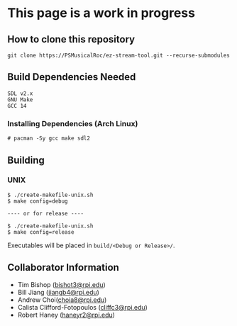 # This page is a work in progress

## How to clone this repository

```
git clone https://PSMusicalRoc/ez-stream-tool.git --recurse-submodules
```

## Build Dependencies Needed

```
SDL v2.x
GNU Make
GCC 14
```

### Installing Dependencies (Arch Linux)

```
# pacman -Sy gcc make sdl2
```

## Building

### UNIX

```
$ ./create-makefile-unix.sh
$ make config=debug

---- or for release ----

$ ./create-makefile-unix.sh
$ make config=release
```

Executables will be placed in `build/<Debug or Release>/`.

## Collaborator Information

- Tim Bishop ([bishot3@rpi.edu](mailto:bishot3@rpi.edu))
- Bill Jiang ([jiangb4@rpi.edu](mailto:jiangb4@rpi.edu))
- Andrew Choi([choia8@rpi.edu](mailto:choia8@rpi.edu))
- Calista Clifford-Fotopoulos ([cliffc3@rpi.edu](mailto:cliffc3@rpi.edu))
- Robert Haney ([haneyr2@rpi.edu](mailto:haneyr2@rpi.edu))

